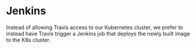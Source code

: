 # Jenkins
Instead of allowing Travis access to our Kubernetes cluster, we prefer to instead have Travis trigger a Jenkins job that deploys the newly built image to the K8s cluster.
